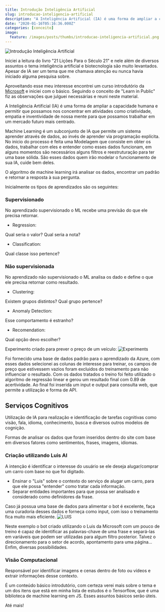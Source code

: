 ```yaml
---
title: Introdução Inteligência Artificial
slug: introducao-inteligencia-artificial
description: "A Inteligência Artificial (IA) é uma forma de ampliar a capacidade humana e permitir que possamos nos concentrar em atividades de nossa mente."
date: "2020-01-16T05:16:36.000Z"
categories: [conceito]
image:
  feature: /images/posts/thumbs/introducao-inteligencia-artificial.png
---
```


![Introdução Inteligência Artificial](/images/posts/thumbs/introducao-inteligencia-artificial.png)

Iniciei a leitura do livro "21 Lições Para o Século 21" e nele além de diversos assuntos o tema inteligência artificial e biotecnologia são muito levantados. Apesar de IA ser um tema que me chamava atenção eu nunca havia iniciado alguma pesquisa sobre.

Aproveitando esse meu interesse encontrei um curso introdutório da [Microsoft](https://www.microsoft.com/pt-br/academia) e iniciei com o básico. Seguindo o conceito de "Learn in Public" fiz as observações que julguei necessárias e reuni neste material.

A Inteligência Artificial (IA) é uma forma de ampliar a capacidade humana e permitir que possamos nos concentrar em atividades como criatividade, empatia e inventividade de nossa mente para que possamos trabalhar em um mercado futuro mais centrado.

Machine Learning é um subconjunto de IA que permite um sistema aprender através de dados, ao invés de aprender via programação explícita. No inicio do processo é feita uma Modelagem que consiste em obter os dados, trabalhar com eles e entender como esses dados funcionam, em alguns momentos são necessários alguns filtros e reestruturação para ter uma base sólida. São esses dados quem irão modelar o funcionamento de sua IA, cuide bem deles.

O algoritmo de machine learning irá analisar os dados, encontrar um padrão e retornar a resposta à sua pergunta.

Inicialmente os tipos de aprendizados são os seguintes:

### Supervisionado

No aprendizado supervisionado o ML recebe uma previsão do que ele precisa retornar.

- Regression:

Qual seria o valor? Qual seria a nota?
- Classification:

Qual classe isso pertence?

### Não supervisionada

No aprendizado não supervisionado o ML analisa os dado e define o que ele precisa retornar como resultado.

- Clustering:

Existem grupos distintos? Qual grupo pertence?
- Anomaly Detection:

Esse comportamento é estranho?
- Recomendation:

Qual opção devo escolher?

Experimento criado para prever o preço de um veículo:
![Experiments](/images/posts/Screenshot_2020-01-06-Experiments.png)

Foi fornecido uma base de dados padrão para o aprendizado da Azure, com esses dados selecionei as colunas de interesse para treinar, os campos de preço que estivessem vazios foram excluidos do treinamento para não influenciar o resultado. Com os dados tratados o treino foi feito utilizado o algoritmo de regressão linear e gerou um resultado final com 0.89 de acertividade. Ao final foi inserida um input e output para consulta web, que permite a utilização e forma de API.

## Serviços Cognitivos

Utilização de IA para realização e identificação de tarefas cognitivas como visão, fala, idioma, conhecimento, busca e diversos outros modelos de cognição.

Formas de analisar os dados que foram inseridos dentro do site com base em diversos fatores como sentimentos, frases, imagens, idiomas.

### Criação utilizando Luis AI

A intenção é identificar o interesse do usuário se ele deseja alugar/comprar um carro com base no que foi digitado.

- Ensinar o "Luis" sobre o contexto do serviço de alugar um carro, para que ele possa "entender" como tratar cada informação.
- Separar entidades importantes para que possa ser analisado e considerado como definidores da frase.

Caso já possua uma base de dados para alimentar o bot é excelente, faça uma curadoria desses dados e forneça como input, com isso o treinamento fica muito mais eficiente.
![LUIS](/content/images/2020/01/Screenshot_2020-01-06-LUIS.png)

Neste exemplo o bot criado utilizando o Luis da Microsoft com um pouco de treino é capaz de identificar as palavras-chave de uma frase e separá-las em variáveis que podem ser utilizadas para algum filtro posterior. Talvez o direcionamento para o setor de acordo, apontamento para uma página... Enfim, diversas possibilidades.

### Visão Computacional

Responsável por identificar imagens e cenas dentro de foto ou vídeos e extrair informações desse contexto.

É um conteúdo básico introdutório, com certeza verei mais sobre o tema e um dos itens que está em minha lista de estudos é o Tensorflow, que é uma biblioteca de machine learning em JS. Esses assuntos básicos serão úteis.

Até mais!